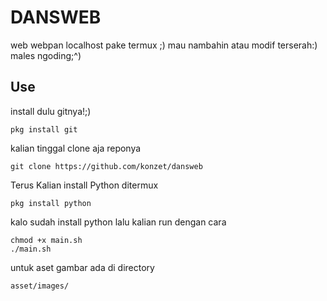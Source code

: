 # DANSWEB
web webpan localhost pake termux ;)
mau nambahin atau modif terserah:)
males ngoding;^)

## Use
install dulu gitnya!;)
```
pkg install git
```
kalian tinggal clone aja reponya
```
git clone https://github.com/konzet/dansweb
```
Terus Kalian install Python ditermux
```
pkg install python
```
kalo sudah install python 
lalu kalian run dengan cara 
```
chmod +x main.sh
./main.sh
```

untuk aset gambar ada di directory 
```
asset/images/
```
